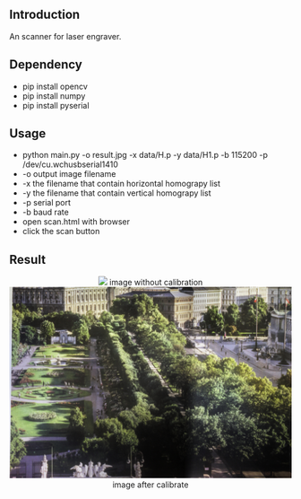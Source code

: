 ## Introduction
An scanner for laser engraver.

## Dependency
- pip install opencv
- pip install numpy
- pip install pyserial


## Usage
- python main.py -o result.jpg -x data/H.p -y data/H1.p -b 115200 -p /dev/cu.wchusbserial1410
- -o output image filename
- -x the filename that contain horizontal homograpy list 
- -y the filename that contain vertical homograpy list 
- -p serial port
- -b baud rate
- open scan.html with browser
- click the scan button

## Result

<center>
<img src="examples/stitch.jpg">
<caption>image without calibration</caption>
<br>
<img src="examples/tree.jpg">
<caption>image after calibrate</caption>
<br>
</center>
